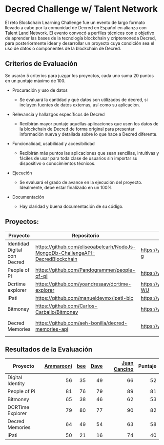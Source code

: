# Decred Challenge w/ Talent Network


El reto Blockchain Learning Challenge fue un evento de largo formato llevado a cabo por la comunidad de Decred en Español en alianza con Talent Land Network. El evento convocó a perfiles técnicos con e objetivo de aprender las bases de la tecnología blockchain y criptomoneda Decred, para posteriormente idear y desarrollar un proyecto cuya condición sea el uso de datos o componentes de la blockchain de Decred.


## Criterios de Evaluación

Se usarán 5 criterios para juzgar los proyectos, cada uno suma 20 puntos en un puntaje máximo de 100.

- Procuración y uso de datos
    - Se evaluará la cantidad y qué datos son utilizados de decred, si incluyen fuentes de datos externas, así como su aplicación.  

- Relevancia y hallazgos específicos de Decred
    - Recibirán mayor puntaje aquellas aplicaciones que usen los datos de la blockchain de Decred de forma original para presentar información nueva y detallada sobre lo que hace a Decred diferente.

- Funcionalidad, usabilidad y accesibilidad
     - Recibirán más puntos las aplicaciones que sean sencillas, intuitivas y fáciles de usar para toda clase de usuarios sin importar su dispositivo o conocimientos técnicos.
     
- Ejecución
    - Se evaluará el grado de avance en la ejecución del proyecto. Idealmente, debe estar finalizado en un 100%
    
- Documentación
    - Hay claridad y buena documentación de su código.

## Proyectos:

Proyecto | Repositorio | Video Pitch | Adicional 
-------- | ----------- | ----------- | ----------
Identidad Digital con Decred |https://github.com/eliseoabelcarh/NodeJs-MongoDb-ChallengeAPI-DecredBlockchain | https://youtu.be/HwjgUemRL-g |
People of Pi | https://github.com/Pandogrammer/people-of-pi | https://youtu.be/EYh4YJjEkTI | 
Dcrtime explorer | https://github.com/yoandresaav/dcrtime-explorer | https://youtu.be/CdRPrywc-WU | https://dcrtime-explorer.herokuapp.com/
iPati | https://github.com/manueldevmx/ipati-blc | https://youtu.be/vIMALr1xh0E |
Bitmoney | https://github.com/Carlos-Carballo/Bitmoney |https://youtu.be/IhAkr-J2vwk | https://youtu.be/vvUANCgsFP8 
Decred Memories | https://github.com/aeh-bonilla/decred-memories-api | https://youtu.be/w-6C0tExLFI | https://github.com/aeh-bonilla/decred-challenge-frontend


## Resultados de la Evaluación

Proyecto | [Ammarooni](evaluation-ammarooni.md) | [bee](evaluation-bee.md) | [Dave](evaluation-davecgh.md) | [Juan Cancino](evaluation-juan-cancino.md) | Puntaje
---|--:|--:|--:|--:|--:
Digital Identity | 56 | 35 | 49 | 66 | 52
People of Pi | 81 | 76 | 79 | 89 | 81
Bitmoney | 65 | 38 | 46 | 62 | 53
DCRTime Explorer | 79 | 80 | 77 | 90 | 82
Decred Memories | 64 | 49 | 54 | 63 | 58
iPati | 50 | 21 | 16 | 74 | 40


